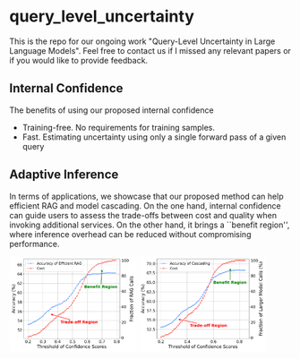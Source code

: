 # query_level_uncertainty

This is the repo for our ongoing work "Query-Level Uncertainty in Large Language Models". Feel free to contact us if I missed any relevant papers or if you would like to provide feedback. 

## Internal Confidence
The benefits of using our proposed internal confidence
* Training-free. No requirements for training samples.
* Fast. Estimating uncertainty using only a single forward pass of a given query

## Adaptive Inference
In terms of applications, we showcase that our proposed method can help efficient RAG and model cascading. 
On the one hand, internal confidence can guide users to assess the trade-offs between cost and quality when invoking additional services. On the other hand, it brings a ``benefit region'', where inference overhead can be reduced without compromising performance.

<p float="left">
  <img src="figure/rag_acc_cost.png" width="45%" />
  <img src="figure/cascade_acc_cost.png" width="45%" />
</p>
